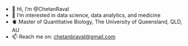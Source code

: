 - 👋 Hi, I’m @ChetanRaval
- 👀 I’m interested in data science, data analytics, and medicine
- 🫀 Master of Quantitative Biology, The University of Queensland, QLD, AU
- 📫 Reach me on: chetanbraval@gmail.com

<!---
ChetanRaval/ChetanRaval is a ✨ special ✨ repository because its `README.md` (this file) appears on your GitHub profile.
You can click the Preview link to take a look at your changes.
--->
